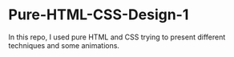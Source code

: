 # Pure-HTML-CSS-Design-1
  In this repo, I used pure HTML and CSS trying to present different techniques and some animations.
